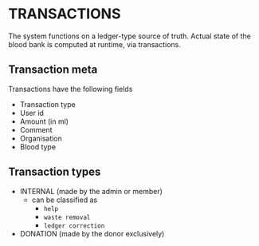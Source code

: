 # TRANSACTIONS

The system functions on a ledger-type source of truth. Actual state of the blood bank is computed at runtime, via transactions.


## Transaction meta

Transactions have the following fields
- Transaction type
- User id
- Amount (in ml)
- Comment
- Organisation
- Blood type

## Transaction types
- INTERNAL (made by the admin or member)
  - can be classified as 
    -  `help`
    -  `waste removal`
    -  `ledger correction`
- DONATION (made by the donor exclusively)

